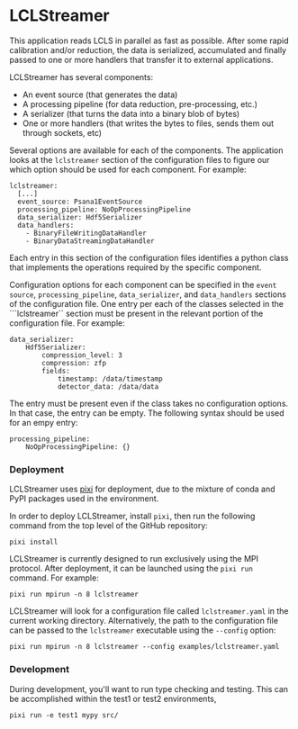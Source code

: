 # LCLStreamer

This application reads LCLS in parallel as fast as possible. After some rapid
calibration and/or reduction, the data is serialized, accumulated and finally
passed to one or more handlers that transfer it to external applications.

LCLStreamer has several components:

- An event source (that generates the data)
- A processing pipeline (for data reduction, pre-processing, etc.)
- A serializer (that turns the data into a binary blob of bytes)
- One or more handlers (that writes the bytes to files, sends them out  through
  sockets, etc)

Several options are available for each of the components. The application looks at the
`lclstreamer` section of the configuration files to figure our which option should be
used for each component. For example:

```
lclstreamer:
  [...]
  event_source: Psana1EventSource
  processing_pipeline: NoOpProcessingPipeline
  data_serializer: Hdf5Serializer
  data_handlers:
    - BinaryFileWritingDataHandler
    - BinaryDataStreamingDataHandler
```

Each entry in this section of the configuration files identifies a python class that
implements the operations required by the specific component.

Configuration options for each component can be specified in the
``event source``, ``processing_pipeline``, ```data_serializer```, and
```data_handlers``` sections of the configuration file. One entry per each of the
classes selected in the ```lclstreamer`` section must be present in the relevant
portion of the configuration file. For example:

```
data_serializer:
    Hdf5Serializer:
        compression_level: 3
        compression: zfp
        fields:
            timestamp: /data/timestamp
            detector_data: /data/data
```

The entry must be present even if the class takes no configuration options. In that
case, the entry can be empty. The following syntax should be used for an empy entry:

```
processing_pipeline:
    NoOpProcessingPipeline: {}
```

### Deployment

LCLStreamer uses [pixi](https://pixi.sh/latest/) for deployment, due to the mixture of
conda and PyPI packages used in the environment.

In order to deploy LCLStreamer, install `pixi`, then run the following command from the
top level of the GitHub repository:

```
pixi install
```

LCLStreamer is currently designed to run exclusively using the MPI protocol. After
deployment, it can be launched using the `pixi run` command. For example:

```
pixi run mpirun -n 8 lclstreamer
```

LCLStreamer will look for a configuration file called `lclstreamer.yaml` in the current
working directory. Alternatively, the path to the configuration file can be passed to
the `lclstreamer` executable using the `--config` option:

```
pixi run mpirun -n 8 lclstreamer --config examples/lclstreamer.yaml
```

### Development

During development, you'll want to run type checking and testing.
This can be accomplished within the test1 or test2 environments,

    pixi run -e test1 mypy src/
